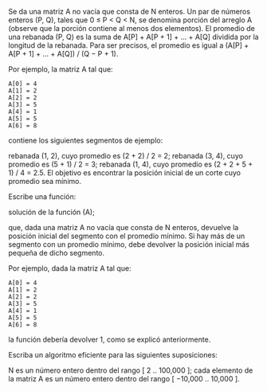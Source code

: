 Se da una matriz A no vacía que consta de N enteros. Un par de números enteros (P, Q), tales que 0 ≤ P < Q < N, se denomina porción del arreglo A (observe que la porción contiene al menos dos elementos). El promedio de una rebanada (P, Q) es la suma de A[P] + A[P + 1] + ... + A[Q] dividida por la longitud de la rebanada. Para ser precisos, el promedio es igual a (A[P] + A[P + 1] + ... + A[Q]) / (Q − P + 1).

Por ejemplo, la matriz A tal que:

    A[0] = 4
    A[1] = 2
    A[2] = 2
    A[3] = 5
    A[4] = 1
    A[5] = 5
    A[6] = 8
contiene los siguientes segmentos de ejemplo:

rebanada (1, 2), cuyo promedio es (2 + 2) / 2 = 2;
rebanada (3, 4), cuyo promedio es (5 + 1) / 2 = 3;
rebanada (1, 4), cuyo promedio es (2 + 2 + 5 + 1) / 4 = 2.5.
El objetivo es encontrar la posición inicial de un corte cuyo promedio sea mínimo.

Escribe una función:

solución de la función (A);

que, dada una matriz A no vacía que consta de N enteros, devuelve la posición inicial del segmento con el promedio mínimo. Si hay más de un segmento con un promedio mínimo, debe devolver la posición inicial más pequeña de dicho segmento.

Por ejemplo, dada la matriz A tal que:

    A[0] = 4
    A[1] = 2
    A[2] = 2
    A[3] = 5
    A[4] = 1
    A[5] = 5
    A[6] = 8
la función debería devolver 1, como se explicó anteriormente.

Escriba un algoritmo eficiente para las siguientes suposiciones:

N es un número entero dentro del rango [ 2 .. 100,000 ];
cada elemento de la matriz A es un número entero dentro del rango [ −10,000 .. 10,000 ].